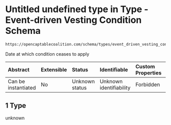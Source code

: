 # Untitled undefined type in Type - Event-driven Vesting Condition Schema

```txt
https://opencaptablecoalition.com/schema/types/event_driven_vesting_condition#/properties/event_expiration/oneOf/1
```

Date at which condition ceases to apply

| Abstract            | Extensible | Status         | Identifiable            | Custom Properties | Additional Properties | Access Restrictions | Defined In                                                                                                                      |
| :------------------ | :--------- | :------------- | :---------------------- | :---------------- | :-------------------- | :------------------ | :------------------------------------------------------------------------------------------------------------------------------ |
| Can be instantiated | No         | Unknown status | Unknown identifiability | Forbidden         | Allowed               | none                | [EventDrivenVestingCondition.schema.json*](../flattened_schemas/EventDrivenVestingCondition.schema.json "open original schema") |

## 1 Type

unknown

